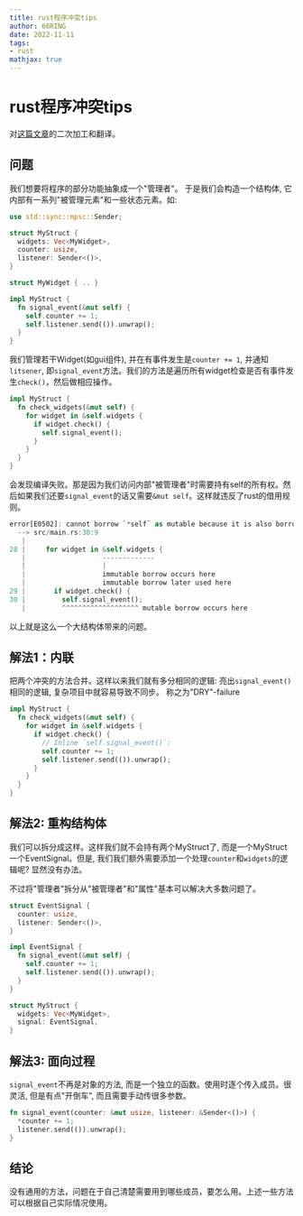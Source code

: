 ```yaml
---
title: rust程序冲突tips
author: 66RING
date: 2022-11-11
tags: 
- rust
mathjax: true
---
```


# rust程序冲突tips

对[这篇文章](http://smallcultfollowing.com/babysteps/blog/2018/11/01/after-nll-interprocedural-conflicts/)的二次加工和翻译。


## 问题

我们想要将程序的部分功能抽象成一个"管理者"。 于是我们会构造一个结构体, 它内部有一系列"被管理元素"和一些状态元素。如:

```rust
use std::sync::mpsc::Sender;

struct MyStruct {
  widgets: Vec<MyWidget>,
  counter: usize,
  listener: Sender<()>,
}

struct MyWidget { .. }

impl MyStruct {
  fn signal_event(&mut self) {
    self.counter += 1;
    self.listener.send(()).unwrap();
  }
}
```

我们管理若干Widget(如gui组件), 并在有事件发生是`counter += 1`, 并通知`litsener`, 即`signal_event`方法。我们的方法是遍历所有widget检查是否有事件发生`check()`，然后做相应操作。

```rust
impl MyStruct {
  fn check_widgets(&mut self) {
    for widget in &self.widgets {
      if widget.check() {
        self.signal_event();
      }
    }
  }
}
```

会发现编译失败。那是因为我们访问内部"被管理者"时需要持有self的所有权。然后如果我们还要`signal_event`的话又需要`&mut self`。这样就违反了rust的借用规则。

```rust
error[E0502]: cannot borrow `*self` as mutable because it is also borrowed as immutable
  --> src/main.rs:30:9
   |
28 |     for widget in &self.widgets {
   |                   -------------
   |                   |
   |                   immutable borrow occurs here
   |                   immutable borrow later used here
29 |       if widget.check() {
30 |         self.signal_event();
   |         ^^^^^^^^^^^^^^^^^^^ mutable borrow occurs here
```

以上就是这么一个大结构体带来的问题。


## 解法1：内联

把两个冲突的方法合并。这样以来我们就有多分相同的逻辑: 亮出`signal_event()`相同的逻辑, 复杂项目中就容易导致不同步。 称之为"DRY"-failure

```rust
impl MyStruct {
  fn check_widgets(&mut self) {
    for widget in &self.widgets {
      if widget.check() {
        // Inline `self.signal_event()`:
        self.counter += 1;
        self.listener.send(()).unwrap(); 
      }
    }
  }
}
```

## 解法2: 重构结构体

我们可以拆分成这样。这样我们就不会持有两个MyStruct了, 而是一个MyStruct一个EventSignal。但是, 我们我们额外需要添加一个处理`counter`和`widgets`的逻辑呢? 显然没有办法。

不过将"管理者"拆分从"被管理者"和"属性"基本可以解决大多数问题了。

```rust
struct EventSignal {
  counter: usize,
  listener: Sender<()>,
}

impl EventSignal {
  fn signal_event(&mut self) {
    self.counter += 1;
    self.listener.send(()).unwrap();
  }
}

struct MyStruct {
  widgets: Vec<MyWidget>,
  signal: EventSignal,
}
```

## 解法3: 面向过程

`signal_event`不再是对象的方法, 而是一个独立的函数。使用时逐个传入成员。很灵活, 但是有点"开倒车", 而且需要手动传很多参数。

```rust
fn signal_event(counter: &mut usize, listener: &Sender<()>) {
  *counter += 1;
  listener.send(()).unwrap();
}
```

## 结论

没有通用的方法，问题在于自己清楚需要用到哪些成员，要怎么用。上述一些方法可以根据自己实际情况使用。


